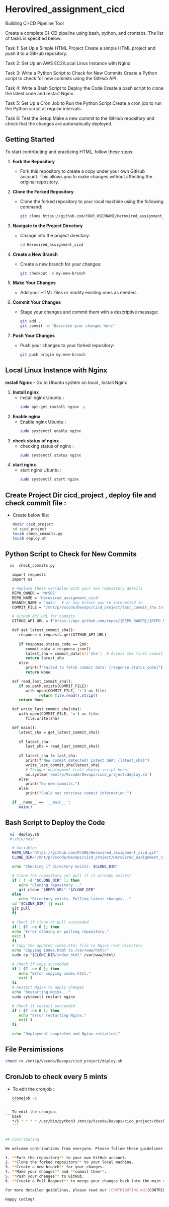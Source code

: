# Herovired_assignment_cicd
Building CI-CD Pipeline Tool

Create a complete CI-CD pipeline using bash, python, and crontabs. The list of tasks is specified below: 

Task 1: Set Up a Simple HTML Project 
Create a simple HTML project and push it to a GitHub repository. 

Task 2: Set Up an AWS EC2/Local Linux Instance with Nginx

Task 3: Write a Python Script to Check for New Commits
Create a Python script to check for new commits using the GitHub API.

Task 4: Write a Bash Script to Deploy the Code
Create a bash script to clone the latest code and restart Nginx.

Task 5: Set Up a Cron Job to Run the Python Script
Create a cron job to run the Python script at regular intervals.

Task 6: Test the Setup 
Make a new commit to the GitHub repository and check that the changes are automatically deployed. 

## Getting Started

To start contributing and practicing HTML, follow these steps:

1. **Fork the Repository**
   - Fork this repository to create a copy under your own GitHub account. This allows you to make changes without affecting the original repository.

2. **Clone the Forked Repository**
   - Clone the forked repository to your local machine using the following command:
     ```bash
     git clone https://github.com/YOUR_USERNAME/Herovired_assignment_cicd.git
     ```

3. **Navigate to the Project Directory**
   - Change into the project directory:
     ```bash
     cd Herovired_assignment_cicd
     ```

4. **Create a New Branch**
   - Create a new branch for your changes:
     ```bash
     git checkout -b my-new-branch
     ```

5. **Make Your Changes**
   - Add your HTML files or modify existing ones as needed.

6. **Commit Your Changes**
   - Stage your changes and commit them with a descriptive message:
     ```bash
     git add .
     git commit -m "Describe your changes here"
     ```

7. **Push Your Changes**
   - Push your changes to your forked repository:
     ```bash
     git push origin my-new-branch
     ```


## Local Linux Instance with Nginx ##

**install Nginx**
    - Go to Ubuntu system on local , Install Nginx 

1. **Install nginx**
   - Install nginx Ubuntu :
     ```bash
     sudo apt-get install nginx -y
     ```
2. **Enable nginx**
   - Enable nginx Ubuntu :
     ```bash
     sudo systemctl enable nginx
     ```
3. **check status of nginx**
   - checking status of nginx :
     ```bash
     sudo systemctl status nginx
     ```
4. **start nginx**
   - start nginx Ubuntu :
     ```bash
     sudo systemctl start nginx
     ```


## Create Project Dir cicd_project , deploy file and check commit file :
   - Create below file:
     ```bash
     mkdir cicd_project
     cd cicd_project
     touch check_commits.py
     touch deploy.sh
     ```

## Python Script to Check for New Commits

   ```bash
     vi  check_commits.py
   
      import requests
      import os

      # Replace these variables with your own repository details
      REPO_OWNER = 'MrSRE'
      REPO_NAME = 'Herovired_assignment_cicd'
      BRANCH_NAME = 'main'  # or any branch you're interested in
      COMMIT_FILE = '/mnt/p/Vscode/Devops/cicd_project/last_commit_sha.txt'  # File to store the last checked commit SHA

      # GitHub API URL for commits
      GITHUB_API_URL = f'https://api.github.com/repos/{REPO_OWNER}/{REPO_NAME}/commits?sha={BRANCH_NAME}'

      def get_latest_commit_sha():
         response = requests.get(GITHUB_API_URL)
    
         if response.status_code == 200:
            commit_data = response.json()
            latest_sha = commit_data[0]['sha']  # Access the first commit's SHA
            return latest_sha
         else:
            print(f"Failed to fetch commit data: {response.status_code}")
            return None

      def read_last_commit_sha():
         if os.path.exists(COMMIT_FILE):
            with open(COMMIT_FILE, 'r') as file:
                  return file.read().strip()
         return None

      def write_last_commit_sha(sha):
         with open(COMMIT_FILE, 'w') as file:
            file.write(sha)

      def main():
         latest_sha = get_latest_commit_sha()
    
         if latest_sha:
            last_sha = read_last_commit_sha()
        
         if latest_sha != last_sha:
            print(f"New commit detected! Latest SHA: {latest_sha}")
            write_last_commit_sha(latest_sha)
            # Trigger deployment (call deploy script here)
            os.system('/mnt/p/Vscode/Devops/cicd_project/deploy.sh')
         else:
            print("No new commits.")
         else:
            print("Could not retrieve commit information.")

      if __name__ == '__main__':
         main()
   ```


## Bash Script to Deploy the Code ##

   ```bash
     vi  deploy.sh
     #!/bin/bash

      # Variables
      REPO_URL="https://github.com/MrSRE/Herovired_assignment_cicd.git"
      CLONE_DIR="/mnt/p/Vscode/Devops/cicd_project/Herovired_assignment_cicd"

      echo "Checking if directory exists: $CLONE_DIR"

      # Clone the repository (or pull if it already exists)
      if [ ! -d "$CLONE_DIR" ]; then
         echo "Cloning repository..."
         git clone "$REPO_URL" "$CLONE_DIR"
      else
         echo "Directory exists. Pulling latest changes..."
      cd "$CLONE_DIR" || exit
      git pull
      fi

      # Check if clone or pull succeeded
      if [ $? -ne 0 ]; then
      echo "Error cloning or pulling repository."
      exit 1
      fi
      # Copy the updated index.html file to Nginx root directory
      echo "Copying index.html to /var/www/html/"
      sudo cp "$CLONE_DIR/index.html" /var/www/html/

      # Check if copy succeeded
      if [ $? -ne 0 ]; then
         echo "Error copying index.html."
         exit 1
      fi
      # Restart Nginx to apply changes
      echo "Restarting Nginx..."
      sudo systemctl restart nginx

      # Check if restart succeeded
      if [ $? -ne 0 ]; then
         echo "Error restarting Nginx."
         exit 1
      fi

      echo "Deployment completed and Nginx restarted."
   ```

## File Persimissions 
   ```bash
   chmod +x /mnt/p/Vscode/Devops/cicd_project/deploy.sh
   ```

##  CronJob to check every 5 mints
   - To edit the cronjob :   
   ```bash
      cronejob -e 
      ```

   -  To edit the cronjon:   
   ```bash
      */5 * * * * /usr/bin/python3 /mnt/p/Vscode/Devops/cicd_project/check_commits.py >> /mnt/p/Vscode/Devops/cicd_project/check_commits.log 2>&1
      ```


## Contributing

We welcome contributions from everyone. Please follow these guidelines to contribute:

1. **Fork the repository** to your own GitHub account.
2. **Clone the forked repository** to your local machine.
3. **Create a new branch** for your changes.
4. **Make your changes** and **commit them**.
5. **Push your changes** to GitHub.
6. **Create a Pull Request** to merge your changes back into the main repository.

For more detailed guidelines, please read our [CONTRIBUTING.md](CONTRIBUTING.md).

Happy coding!
